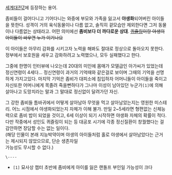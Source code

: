 [세계대전Z](%EC%84%B8%EA%B3%84%EB%8C%80%EC%A0%84Z.md)에 등장하는 용어.

좀비들이 걸어다니고 기어다니는 와중에 부모와 가족을 잃고서 **야생화**되어버린 아이들을 뜻한다. 성격이 거의 육식동물이나 다름 없고,
솔직히 겉모습만 제외한다면 그저 동물이나 다름없는 상태라고. 어떤 의미에선 **좀비보다 더 까다로운 상대**.
<del>[퀴즐링](%ED%80%B4%EC%A6%90%EB%A7%81.md)이랑 야생의 아이들이 싸우면 누가 이기나요</del>

이 아이들은 아무리 감화를 시키고자 노력을 해봐도 절대로 정상으로 돌아오지 못한다. 정부에서 보호원을 세우고 감화하려고 노력했으나, 모두
실패했다고 한다.

그중에 한명이 인터뷰에 나오는데 20대의 미인에 몸매가 모델급인 아가씨가 있었는데 정신연령이 4세다... 정신연령이 과거의 기억때와 같은걸로
보이며 그때의 기억을 선명하게 가지고있다. 마지막 기억은 좀비가 대피소에 침입하자 어머니들이 아이들을 죽이고 자신또한 어머니에게 목졸려
죽을뻔하다가 그나마 이성이 남아있던 누군가`[1]`에 의해 살아나고 도망치라는 말과 그 말대로 정신없이 달려가던 자신.

그 강한 좀비들 틈바귀에서 어떻게 살아남아 무엇을 먹고 살아남았는지는 영원한 미스테리. 어느 시점에서 야생화되었는지 자체가 이해 불가. 만일
2~5세라면 형편없는 신체능력으로 좀비 밥이 되었을 것이고, 6세 이상이 되기 시작하면 야생화 자체의 확률이 적다. 다만 작중에서 성인도
퀴즐링이 되는 등 대공포 시기에 각종 정신질환이 창궐했다는 걸 감안하면 장담할 수는 없는 일이다.  
(해당 인물이 본래 지능박약이며 야생의 아이들처럼 홀로 야생에서 살아남았다는 근거는 제시되지 않았으므로, 단순 생존자일  
가능성도 무시할 수 없다.)

`\----`

  * `[1]` 묘사상 챕터 초반에 좀비에게 아이를 잃은 랜돌프 부인일 가능성이 크다

